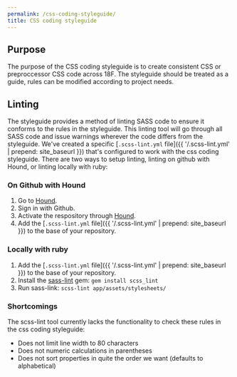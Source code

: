 ```yaml
---
permalink: /css-coding-styleguide/
title: CSS coding styleguide
---
```


## Purpose
The purpose of the CSS coding styleguide is to create consistent CSS or preproccessor CSS code across 18F. The styleguide should be treated as a guide, rules can be modified according to project needs.

## Linting
The styleguide provides a method of linting SASS code to ensure it conforms to the rules in the styleguide. This linting tool will go through all SASS code and issue warnings wherever the code differs from the styleguide. We've created a specific [`.scss-lint.yml` file]({{ '/.scss-lint.yml' | prepend: site_baseurl }}) that's configured to work with the css coding styleguide. There are two ways to setup linting, linting on github with Hound, or linting locally with ruby:

### On Github with Hound
1. Go to [Hound](https://houndci.com/).
2. Sign in with Github.
3. Activate the respository through [Hound](https://houndci.com/repos).
4. Add the [`.scss-lint.yml` file]({{ '/.scss-lint.yml' | prepend: site_baseurl }}) to the base of your repository.

### Locally with ruby
1. Add the [`.scss-lint.yml` file]({{ '/.scss-lint.yml' | prepend: site_baseurl }}) to the base of your repository.
2. Install the [sass-lint](https://github.com/brigade/scss-lint) gem: `gem install scss_lint`
3. Run sass-link: `scss-lint app/assets/stylesheets/`

### Shortcomings
The scss-lint tool currently lacks the functionality to check these rules in the css coding styleguide:
- Does not limit line width to 80 characters
- Does not numeric calculations in parentheses
- Does not sort properties in quite the order we want (defaults to alphabetical)
